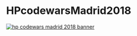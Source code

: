 # HPcodewarsMadrid2018

[![hp codewars madrid 2018 banner](http://www.hpscds.com/img/madrid_banner_skyline.svg "CodeWars Madrid 2018")](http://www.hpscds.com/code-wars-madrid-2018-es.php)
